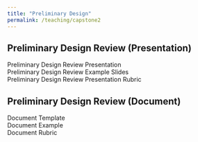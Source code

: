 ```yaml
---
title: "Preliminary Design"
permalink: /teaching/capstone2
---
```


## Preliminary Design Review (Presentation)  
Preliminary Design Review Presentation  
Preliminary Design Review Example Slides  
Preliminary Design Review Presentation Rubric 

## Preliminary Design Review (Document)  
Document Template  
Document Example  
Document Rubric  
